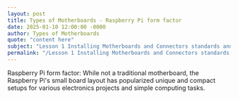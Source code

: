```yaml
---
layout: post
title: Types of Motherboards - Raspberry Pi form factor
date: 2025-01-10 12:00:00 -0000
author: Types of Motherboards
quote: "content here"
subject: "Lesson 1 Installing Motherboards and Connectors standards and specifications"
permalink: "/Lesson 1 Installing Motherboards and Connectors standards and specifications/Types of Motherboards/Types of Motherboards - Raspberry Pi form factor"
---
```


Raspberry Pi form factor: While not a traditional motherboard, the Raspberry Pi's small board layout has popularized unique and compact setups for various electronics projects and simple computing tasks.
